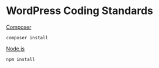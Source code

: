 # WordPress Coding Standards

[Composer](https://getcomposer.org/)

	composer install

[Node.js](https://nodejs.org/)

	npm install
